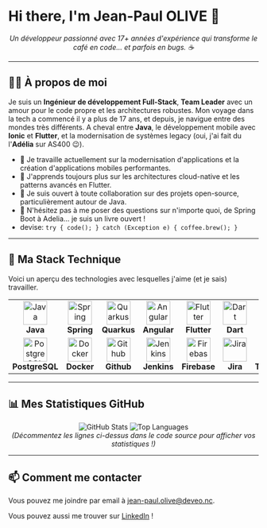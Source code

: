 # Hi there, I'm Jean-Paul OLIVE 👋

<p align="center">
  <i>Un développeur passionné avec 17+ années d'expérience qui transforme le café en code... et parfois en bugs. ☕️</i>
</p>

---

## 👨‍💻 À propos de moi

Je suis un **Ingénieur de développement Full-Stack**, **Team Leader** avec un amour pour le code propre et les architectures robustes. Mon voyage dans la tech a commencé il y a plus de 17 ans, et depuis, je navigue entre des mondes très différents. A cheval entre **Java**, le développement mobile avec **Ionic** et **Flutter**, et la modernisation de systèmes legacy (oui, j'ai fait du l'**Adélia** sur AS400 😉).

- 🔭 Je travaille actuellement sur la modernisation d'applications et la création d'applications mobiles performantes.
- 🌱 J'apprends toujours plus sur les architectures cloud-native et les patterns avancés en Flutter.
- 👯 Je suis ouvert à toute collaboration sur des projets open-source, particulièrement autour de Java.
- 💬 N'hésitez pas à me poser des questions sur n'importe quoi, de Spring Boot à Adelia... je suis un livre ouvert !
- devise: `try { code(); } catch (Exception e) { coffee.brew(); }`

---

## 🚀 Ma Stack Technique

Voici un aperçu des technologies avec lesquelles j'aime (et je sais) travailler.

<table>
  <tr>
    <td align="center" width="120">
      <img src="https://cdn.jsdelivr.net/gh/devicons/devicon/icons/java/java-original.svg" width="48" height="48" alt="Java" />
      <br><strong>Java</strong>
    </td>
    <td align="center" width="120">
      <img src="https://cdn.jsdelivr.net/gh/devicons/devicon/icons/spring/spring-original.svg" width="48" height="48" alt="Spring" />
      <br><strong>Spring</strong>
    </td>
    <td align="center" width="120">
      <img src="https://cdn.jsdelivr.net/gh/devicons/devicon@latest/icons/quarkus/quarkus-original.svg" width="48" height="48" alt="Quarkus" />
      <br><strong>Quarkus</strong>
    </td>
    <td align="center" width="120">
      <img src="https://cdn.jsdelivr.net/gh/devicons/devicon/icons/angularjs/angularjs-original.svg" width="48" height="48" alt="Angular" />
      <br><strong>Angular</strong>
    </td>
    <td align="center" width="120">
      <img src="https://cdn.jsdelivr.net/gh/devicons/devicon/icons/flutter/flutter-original.svg" width="48" height="48" alt="Flutter" />
      <br><strong>Flutter</strong>
    </td>
    <td align="center" width="120">
      <img src="https://cdn.jsdelivr.net/gh/devicons/devicon/icons/dart/dart-original.svg" width="48" height="48" alt="Dart" />
      <br><strong>Dart</strong>
    </td>
    <td align="center" width="120">
      <img src="https://cdn.jsdelivr.net/gh/devicons/devicon/icons/groovy/groovy-original.svg" width="48" height="48" alt="Groovy" />
      <br><strong>Groovy</strong>
    </td>
  </tr>
  <tr>
    <td align="center" width="120">
      <img src="https://cdn.jsdelivr.net/gh/devicons/devicon/icons/postgresql/postgresql-original.svg" width="48" height="48" alt="PostgreSQL" />
      <br><strong>PostgreSQL</strong>
    </td>
    <td align="center" width="120">
      <img src="https://cdn.jsdelivr.net/gh/devicons/devicon/icons/docker/docker-original.svg" width="48" height="48" alt="Docker" />
      <br><strong>Docker</strong>
    </td>
    <td align="center" width="120">
      <img src="https://cdn.jsdelivr.net/gh/devicons/devicon@latest/icons/github/github-original.svg"  width="48" height="48" alt="Github" />
      <br><strong>Github</strong>
    </td>
    <td align="center" width="120">
      <img src="https://cdn.jsdelivr.net/gh/devicons/devicon/icons/jenkins/jenkins-original.svg" width="48" height="48" alt="Jenkins" />
      <br><strong>Jenkins</strong>
    </td>
    <td align="center" width="120">
      <img src="https://cdn.jsdelivr.net/gh/devicons/devicon/icons/firebase/firebase-plain.svg" width="48" height="48" alt="Firebase" />
      <br><strong>Firebase</strong>
    </td>
    <td align="center" width="120">
      <img src="https://cdn.jsdelivr.net/gh/devicons/devicon/icons/jira/jira-original.svg" width="48" height="48" alt="Jira" />
      <br><strong>Jira</strong>
    </td>
    <td align="center" width="120">
      <img src="https://cdn.jsdelivr.net/gh/devicons/devicon@latest/icons/typescript/typescript-original.svg"  width="48" height="48" alt="Typescript" />
      <br><strong>Typescript</strong>
    </td>    
  </tr>
</table>

---

## 📊 Mes Statistiques GitHub

<p align="center">

  <img src="https://github-readme-stats.vercel.app/api?username=olivejp&show_icons=true&theme=radical" alt="GitHub Stats" />
  <img src="https://github-readme-stats.vercel.app/api/top-langs/?username=olivejp&layout=compact&theme=radical" alt="Top Languages" />
  <br>
  <i>(Décommentez les lignes ci-dessus dans le code source pour afficher vos statistiques !)</i>
</p>

---

## 📫 Comment me contacter

Vous pouvez me joindre par email à [jean-paul.olive@deveo.nc](mailto:jean-paul.olive@deveo.nc).

Vous pouvez aussi me trouver sur [LinkedIn](https://www.linkedin.com/in/jean-paul-olive/) !
